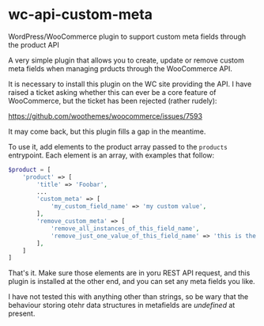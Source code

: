 # wc-api-custom-meta
WordPress/WooCommerce plugin to support custom meta fields through the product API

A very simple plugin that allows you to create, update or remove custom meta fields when
managing prducts through the WooCommerce API.

It is necessary to install this plugin on the WC site providing the API.
I have raised a ticket asking whether this can ever be a core feature of WooCommerce,
but the ticket has been rejected (rather rudely):

https://github.com/woothemes/woocommerce/issues/7593

It may come back, but this plugin fills a gap in the meantime.

To use it, add elements to the product array passed to the `products` entrypoint. Each element is
an array, with examples that follow:

~~~php
$product = [
    'product' => [
        'title' => 'Foobar',
        ...
        'custom_meta' => [
            'my_custom_field_name' => 'my custom value',
        ],
        'remove_custom_meta' => [
            'remove_all_instances_of_this_field_name',
            'remove_just_one_value_of_this_field_name' => 'this is the value',
        ],
    ]
]
~~~

That's it. Make sure those elements are in yoru REST API request, and this plugin is installed at the other end,
and you can set any meta fields you like.

I have not tested this with anything other than strings, so be wary that the behaviour storing otehr data structures
in metafields are *undefined* at present.
